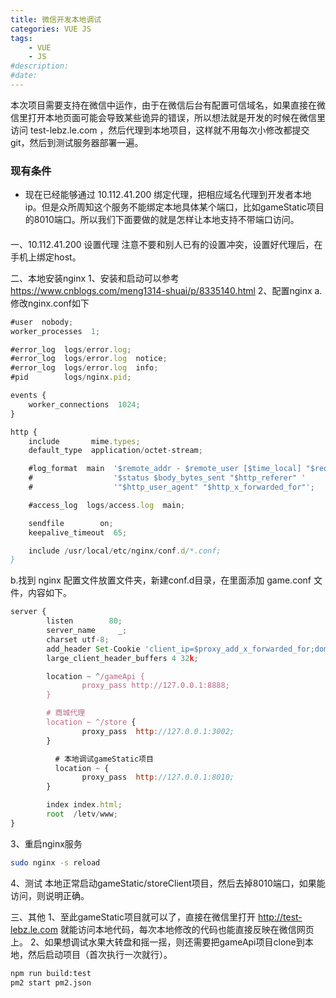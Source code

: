 ```yaml
---
title: 微信开发本地调试
categories: VUE JS
tags: 
    - VUE
    - JS
#description: 
#date: 
---
```


本次项目需要支持在微信中运作，由于在微信后台有配置可信域名，如果直接在微信里打开本地页面可能会导致某些诡异的错误，所以想法就是开发的时候在微信里访问 test-lebz.le.com ，然后代理到本地项目，这样就不用每次小修改都提交git，然后到测试服务器部署一遍。
<!-- more -->
### 现有条件
* 现在已经能够通过 10.112.41.200 绑定代理，把相应域名代理到开发者本地ip。但是众所周知这个服务不能绑定本地具体某个端口，比如gameStatic项目的8010端口。所以我们下面要做的就是怎样让本地支持不带端口访问。
####
一、10.112.41.200 设置代理
注意不要和别人已有的设置冲突，设置好代理后，在手机上绑定host。

二、本地安装nginx
1、安装和启动可以参考 https://www.cnblogs.com/meng1314-shuai/p/8335140.html
2、配置nginx
  a.修改nginx.conf如下
```js
#user  nobody;
worker_processes  1;

#error_log  logs/error.log;
#error_log  logs/error.log  notice;
#error_log  logs/error.log  info;
#pid        logs/nginx.pid;

events {
    worker_connections  1024;
}

http {
    include       mime.types;
    default_type  application/octet-stream;

    #log_format  main  '$remote_addr - $remote_user [$time_local] "$request" '
    #                  '$status $body_bytes_sent "$http_referer" '
    #                  '"$http_user_agent" "$http_x_forwarded_for"';

    #access_log  logs/access.log  main;

    sendfile        on;
    keepalive_timeout  65;

    include /usr/local/etc/nginx/conf.d/*.conf;
}
```
  b.找到 nginx 配置文件放置文件夹，新建conf.d目录，在里面添加 game.conf 文件，内容如下。
```js
server {
        listen        80;
        server_name     _;
        charset utf-8;
        add_header Set-Cookie 'client_ip=$proxy_add_x_forwarded_for;domain=lebz.le.com;path=/;';
        large_client_header_buffers 4 32k;

        location ~ ^/gameApi {
                proxy_pass http://127.0.0.1:8888;
        }

        # 商城代理
        location ~ ^/store {
                proxy_pass  http://127.0.0.1:3002;
        }

	      # 本地调试gameStatic项目
	      location ~ {
                proxy_pass  http://127.0.0.1:8010;
        }

        index index.html;
        root  /letv/www;
}
```
3、重启nginx服务
```bash
sudo nginx -s reload
```
4、测试
本地正常启动gameStatic/storeClient项目，然后去掉8010端口，如果能访问，则说明正确。

三、其他
1、至此gameStatic项目就可以了，直接在微信里打开 http://test-lebz.le.com 就能访问本地代码，每次本地修改的代码也能直接反映在微信网页上。
2、如果想调试水果大转盘和摇一摇，则还需要把gameApi项目clone到本地，然后启动项目（首次执行一次就行）。
```bash
npm run build:test
pm2 start pm2.json
```